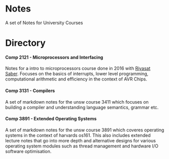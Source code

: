 # Notes
A set of Notes for University Courses

# Directory

#### Comp 2121 - Microprocessors and Interfacing
Notes for a intro to microprocessors course done in 2016 with [Riyasat Saber](https://github.com/rsaber). Focuses on the basics of interrupts, lower level programming, computational arithmetic and efficiency in the context of AVR Chips. 

#### Comp 3131 - Compilers
A set of markdown notes for the unsw course 3411 which focuses on building a compiler and understanding language semantics, grammar etc. 

#### Comp 3891 - Extended Operating Systems
A set of markdown notes for the unsw course 3891 which coveres operating systems in the context of harvards os161. This also includes extended lecture notes that go into more depth and alternative designs for various operating system modules such as thread management and hardware I/O software optimisation.

